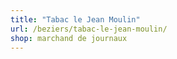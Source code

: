 ```yaml
---
title: "Tabac le Jean Moulin"
url: /beziers/tabac-le-jean-moulin/
shop: marchand de journaux
---
```

